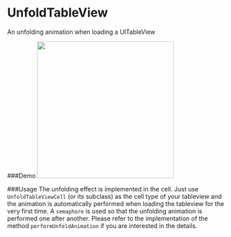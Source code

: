 # UnfoldTableView
An unfolding animation when loading a UITableView

###Demo
<img src="https://cloud.githubusercontent.com/assets/3366713/10016989/8475f8b2-615d-11e5-8ada-216446237068.gif" width=316>


###Usage
The unfolding effect is implemented in the cell. Just use `UnfoldTableViewCell` (or its subclass) as the cell type of your tableview and the animation is automatically performed when loading the tableview for the very first time. A `semaphore` is used so that the unfolding animation is performed one after another. Please refer to the implementation of the method `performUnfoldAnimation` if you are interested in the details.
